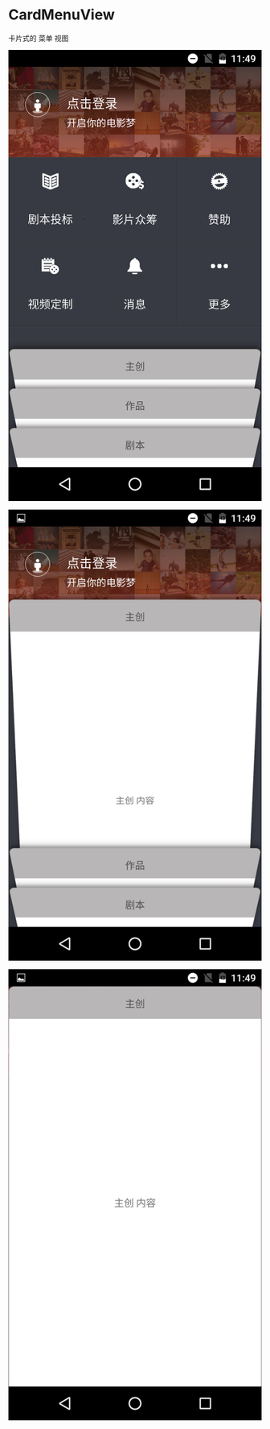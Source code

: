 # CardMenuView
卡片式的 菜单 视图

![img](/screenshots/Screenshot_20151205-114911.png)

![img](/screenshots/Screenshot_20151205-114926.png)

![img](/screenshots/Screenshot_20151205-114933.png)


